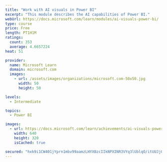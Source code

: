 ```yaml
---
title: "Work with AI visuals in Power BI"
excerpt: "This module describes the AI capabilities of Power BI."
webUrl: https://docs.microsoft.com/learn/modules/ai-visuals-power-bi/
type: course
price: Free
length: PT1H1M
ratings:
  count: 353
  average: 4.6657224
heat: 51

provider:
  name: Microsoft Learn
  domain: microsoft.com
  images:
    - url: /assets/images/organizations/microsoft.com-50x50.jpg
      width: 50
      height: 50

levels:
  - Intermediate

topics:
  - Power BI

images:
  - url: https://docs.microsoft.com/learn/achievements/ai-visuals-power-bi-social.png
    width: 640
    height: 320
    isCached: true

secured: "hxk9i1CW401jYprn1mbv99aamzLHYXBzcIIkNPXINR3VYq3lUblqO/itUUJj0oCiJFgVd93aZu804+Op6uGVwke7sLa+b9qSiCDJUo2x93FAcM0FdKx23oVhCUG8MCCIFKOJWcIdw40d7FEYe8YCAOkBspJPTcXJFzVTO9T+nbMik+mbJB9Nrom+KOXKm7PvKXRTUd5g91L/+lCiYK7CadHJW3cdI5VKSajS5hmO3GGLVpmidSep6rFNJjQQ23DnTa7MeQD29WtMM2jbKv4MyoCd/pbvPBW/l1Dqz6TIriwRXMYX2b/79ZlBn4Hak1VJfYu1aiWiZOmCVewdbvENT4bPit56HRnvzJgBU6BhclDBmwEzoJCzbTtQwSfnbL9vbCVncVexZLZ47bG6gZmhkUH28jMi46CRZsZ8KS3Kzsg=;jcRukyDnL+cx0VgWXygWLg=="
---
```


